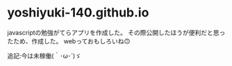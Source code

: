 # yoshiyuki-140.github.io

javascriptの勉強がてらアプリを作成した。
その際公開したほうが便利だと思ったため、作成した。
webっておもしろいね🙃


追記:今は未稼働(｀･ω･´)ゞ
